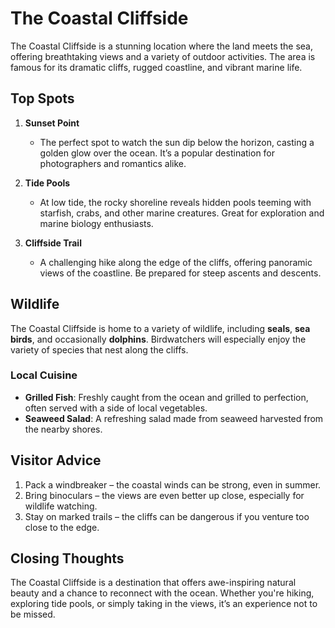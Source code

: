 # The Coastal Cliffside

The Coastal Cliffside is a stunning location where the land meets the sea, offering breathtaking views and a variety of outdoor activities. The area is famous for its dramatic cliffs, rugged coastline, and vibrant marine life.

## Top Spots

1. **Sunset Point**

   - The perfect spot to watch the sun dip below the horizon, casting a golden glow over the ocean. It’s a popular destination for photographers and romantics alike.

2. **Tide Pools**

   - At low tide, the rocky shoreline reveals hidden pools teeming with starfish, crabs, and other marine creatures. Great for exploration and marine biology enthusiasts.

3. **Cliffside Trail**
   - A challenging hike along the edge of the cliffs, offering panoramic views of the coastline. Be prepared for steep ascents and descents.

## Wildlife

The Coastal Cliffside is home to a variety of wildlife, including **seals**, **sea birds**, and occasionally **dolphins**. Birdwatchers will especially enjoy the variety of species that nest along the cliffs.

### Local Cuisine

- **Grilled Fish**: Freshly caught from the ocean and grilled to perfection, often served with a side of local vegetables.
- **Seaweed Salad**: A refreshing salad made from seaweed harvested from the nearby shores.

## Visitor Advice

1. Pack a windbreaker – the coastal winds can be strong, even in summer.
2. Bring binoculars – the views are even better up close, especially for wildlife watching.
3. Stay on marked trails – the cliffs can be dangerous if you venture too close to the edge.

## Closing Thoughts

The Coastal Cliffside is a destination that offers awe-inspiring natural beauty and a chance to reconnect with the ocean. Whether you're hiking, exploring tide pools, or simply taking in the views, it’s an experience not to be missed.

